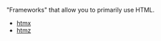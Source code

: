 "Frameworks" that allow you to primarily use HTML.

- [htmx](https://htmx.org)
- [htmz](https://leanrada.com/htmz/)